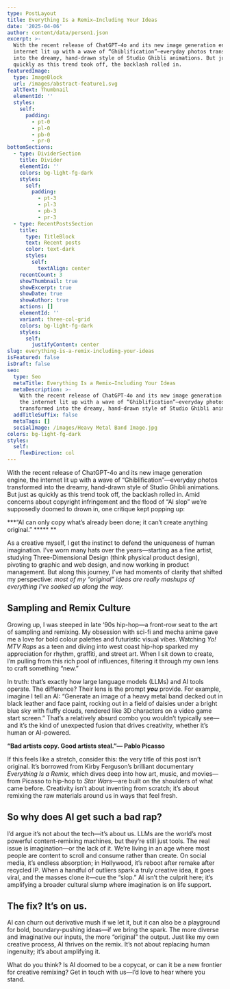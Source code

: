 ```yaml
---
type: PostLayout
title: Everything Is a Remix—Including Your Ideas
date: '2025-04-06'
author: content/data/person1.json
excerpt: >-
  With the recent release of ChatGPT-4o and its new image generation engine, the
  internet lit up with a wave of “Ghiblification”—everyday photos transformed
  into the dreamy, hand-drawn style of Studio Ghibli animations. But just as
  quickly as this trend took off, the backlash rolled in. 
featuredImage:
  type: ImageBlock
  url: /images/abstract-feature1.svg
  altText: Thumbnail
  elementId: ''
  styles:
    self:
      padding:
        - pt-0
        - pl-0
        - pb-0
        - pr-0
bottomSections:
  - type: DividerSection
    title: Divider
    elementId: ''
    colors: bg-light-fg-dark
    styles:
      self:
        padding:
          - pt-3
          - pl-3
          - pb-3
          - pr-3
  - type: RecentPostsSection
    title:
      type: TitleBlock
      text: Recent posts
      color: text-dark
      styles:
        self:
          textAlign: center
    recentCount: 3
    showThumbnail: true
    showExcerpt: true
    showDate: true
    showAuthor: true
    actions: []
    elementId: ''
    variant: three-col-grid
    colors: bg-light-fg-dark
    styles:
      self:
        justifyContent: center
slug: everything-is-a-remix-including-your-ideas
isFeatured: false
isDraft: false
seo:
  type: Seo
  metaTitle: Everything Is a Remix—Including Your Ideas
  metaDescription: >-
    With the recent release of ChatGPT-4o and its new image generation engine,
    the internet lit up with a wave of “Ghiblification”—everyday photos
    transformed into the dreamy, hand-drawn style of Studio Ghibli animations.
  addTitleSuffix: false
  metaTags: []
  socialImage: /images/Heavy Metal Band Image.jpg
colors: bg-light-fg-dark
styles:
  self:
    flexDirection: col
---
```

With the recent release of ChatGPT-4o and its new image generation engine, the internet lit up with a wave of “Ghiblification”—everyday photos transformed into the dreamy, hand-drawn style of Studio Ghibli animations. But just as quickly as this trend took off, the backlash rolled in. Amid concerns about copyright infringement and the flood of “AI slop” we’re supposedly doomed to drown in, one critique kept popping up:

***“AI can only copy what’s already been done; it can’t create anything original.” ***** **

As a creative myself, I get the instinct to defend the uniqueness of human imagination. I’ve worn many hats over the years—starting as a fine artist, studying Three-Dimensional Design (think physical product design), pivoting to graphic and web design, and now working in product management. But along this journey, I’ve had moments of clarity that shifted my perspective: *most of my “original” ideas are really mashups of everything I’ve soaked up along the way.*  

## Sampling and Remix Culture

Growing up, I was steeped in late ‘90s hip-hop—a front-row seat to the art of sampling and remixing. My obsession with sci-fi and mecha anime gave me a love for bold colour palettes and futuristic visual vibes. Watching *Yo! MTV Raps* as a teen and diving into west coast hip-hop sparked my appreciation for rhythm, graffiti, and street art. When I sit down to create, I’m pulling from this rich pool of influences, filtering it through my own lens to craft something “new.”  

In truth: that’s exactly how large language models (LLMs) and AI tools operate. The difference? Their lens is the prompt ***you*** provide. For example, imagine I tell an AI: “Generate an image of a heavy metal band decked out in black leather and face paint, rocking out in a field of daisies under a bright blue sky with fluffy clouds, rendered like 3D characters on a video game start screen.” That’s a relatively absurd combo you wouldn’t typically see—and it’s the kind of unexpected fusion that drives creativity, whether it’s human or AI-powered.  




**“Bad artists copy. Good artists steal.”― Pablo Picasso**

If this feels like a stretch, consider this: the very title of this post isn’t original. It’s borrowed from Kirby Ferguson’s brilliant documentary *Everything Is a Remix*, which dives deep into how art, music, and movies—from Picasso to hip-hop to *Star Wars*—are built on the shoulders of what came before. Creativity isn’t about inventing from scratch; it’s about remixing the raw materials around us in ways that feel fresh.  

## So why does AI get such a bad rap?

I’d argue it’s not about the tech—it’s about us. LLMs are the world’s most powerful content-remixing machines, but they’re still just tools. The real issue is imagination—or the lack of it. We’re living in an age where most people are content to scroll and consume rather than create. On social media, it’s endless absorption; in Hollywood, it’s reboot after remake after recycled IP. When a handful of outliers spark a truly creative idea, it goes viral, and the masses clone it—cue the “slop.” AI isn’t the culprit here; it’s amplifying a broader cultural slump where imagination is on life support.  

## The fix? It’s on us.

AI can churn out derivative mush if we let it, but it can also be a playground for bold, boundary-pushing ideas—if we bring the spark. The more diverse and imaginative our inputs, the more “original” the output. Just like my own creative process, AI thrives on the remix. It’s not about replacing human ingenuity; it’s about amplifying it.  




What do you think? Is AI doomed to be a copycat, or can it be a new frontier for creative remixing? Get in touch with us—I’d love to hear where you stand.  




